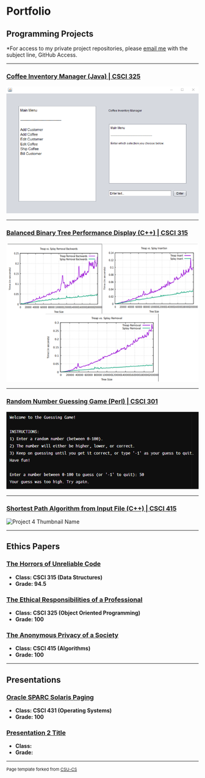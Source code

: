 Portfolio
=========

Programming Projects
--------------------

*For access to my private project repositories, please [email me](mailto:amthompson1@csustudent.net?subject=GitHub%20Access) with the subject line, GitHub Access.

---
### [Coffee Inventory Manager (Java) | CSCI 325](project1)

![Project 1 Thumbnail Name](images/project1/coffee_menmu.png)

---
### [Balanced Binary Tree Performance Display (C++) | CSCI 315](project2)

![Project 2 Thumbnail Name](images/project2/project2_graphs.png)

---
### [Random Number Guessing Game (Perl) | CSCI 301](project3)

![Project 3 Thumbnail Name](images/project3/project3_start.png)

---
### [Shortest Path Algorithm from Input File (C++) | CSCI 415](project1)

![Project 4 Thumbnail Name](images/dummy_thumbnail.jpg)

---

Ethics Papers
-------------

### [The Horrors of Unreliable Code](/papers/paper1.pdf)

-   **Class: CSCI 315 (Data Structures)**  
-   **Grade: 94.5**

### [The Ethical Responsibilities of a Professional](/papers/paper2.pdf)

-   **Class: CSCI 325 (Object Oriented Programming)** 
-   **Grade: 100**

### [The Anonymous Privacy of a Society](/papers/paper3.pdf)

-   **Class: CSCI 415 (Algorithms)** 
-   **Grade: 100**

---

Presentations
-------------

### [Oracle SPARC Solaris Paging](/pdf/paging_presentation.pdf)

- **Class: CSCI 431 (Operating Systems)** 
- **Grade: 100**


### [Presentation 2 Title](/pdf/sample_presentation.pdf)

- **Class:** 
- **Grade:**

---

<p style="font-size:11px">Page template forked from <a href="https://github.com/csu-cs/csci-portfolio">CSU-CS</a></p>
<!-- Remove above link if you don't want to attributive -->
